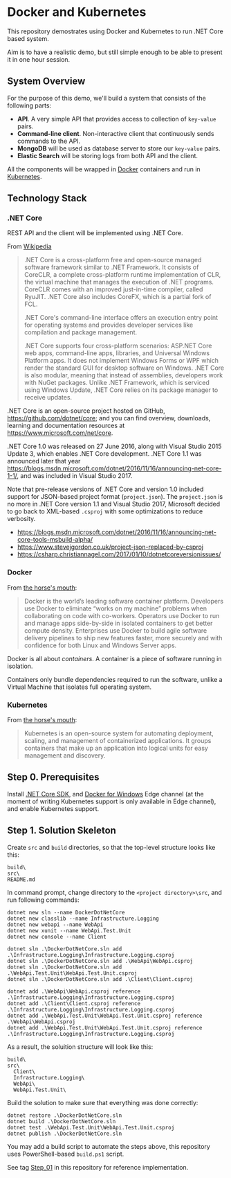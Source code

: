 # Docker and Kubernetes

This repository demostrates using Docker and Kubernetes to run
.NET Core based system.

Aim is to have a realistic demo, but still simple enough to be able to present
it in one hour session.

## System Overview

For the purpose of this demo, we'll build a system that consists of the
following parts:

- **API**. A very simple API that provides access to collection of
  `key-value` pairs.
- **Command-line client**. Non-interactive client that continuously sends
  commands to the API.
- **MongoDB** will be used as database server to store our `key-value` pairs.
- **Elastic Search** will be storing logs from both API and the client.

All the components will be wrapped in [Docker](https://www.docker.com/ "Docker")
containers and run in [Kubernetes](https://kubernetes.io/).

## Technology Stack

### .NET Core

REST API and the client will be implemented using .NET Core.

From [Wikipedia](https://en.wikipedia.org/wiki/.NET_Framework#.NET_Core ".NET Core")

>.NET Core is a cross-platform free and open-source managed software framework
>similar to .NET Framework. It consists of CoreCLR, a complete cross-platform
>runtime implementation of CLR, the virtual machine that manages the execution
>of .NET programs. CoreCLR comes with an improved just-in-time compiler,
>called RyuJIT. .NET Core also includes CoreFX, which is a partial fork of FCL.
>
>.NET Core's command-line interface offers an execution entry point for
>operating systems and provides developer services like compilation and
>package management.
>
>.NET Core supports four cross-platform scenarios: ASP.NET Core web apps,
>command-line apps, libraries, and Universal Windows Platform apps.
>It does not implement Windows Forms or WPF which render the standard GUI
>for desktop software on Windows. .NET Core is also modular, meaning that
>instead of assemblies, developers work with NuGet packages.
>Unlike .NET Framework, which is serviced using Windows Update, .NET Core
>relies on its package manager to receive updates.
>

.NET Core is an open-source project hosted on GitHub,
<https://github.com/dotnet/core>; and you can find overview, downloads,
learning and documentation resources at
<https://www.microsoft.com/net/core>.

.NET Core 1.0 was released on 27 June 2016, along with
Visual Studio 2015 Update 3, which enables .NET Core development.
.NET Core 1.1 was announced later that year <https://blogs.msdn.microsoft.com/dotnet/2016/11/16/announcing-net-core-1-1/>,
and was included in Visual Studio 2017.

Note that pre-release versions of .NET Core and version 1.0 included support
for JSON-based project format (`project.json`). The `project.json` is no more
in .NET Core version 1.1 and Visual Studio 2017, Microsoft decided to
go back to XML-based `.csproj` with some optimizations to reduce verbosity.

- <https://blogs.msdn.microsoft.com/dotnet/2016/11/16/announcing-net-core-tools-msbuild-alpha/>
- <https://www.stevejgordon.co.uk/project-json-replaced-by-csproj>
- <https://csharp.christiannagel.com/2017/01/10/dotnetcoreversionissues/>

### Docker

From [the horse's mouth](https://www.docker.com/what-docker "What is Docker"):

>Docker is the world’s leading software container platform.
>Developers use Docker to eliminate “works on my machine”
>problems when collaborating on code with co-workers.
>Operators use Docker to run and manage apps side-by-side
>in isolated containers to get better compute density.
>Enterprises use Docker to build agile software delivery
>pipelines to ship new features faster, more securely and
>with confidence for both Linux and Windows Server apps.

Docker is all about *containers*. A container is a piece
of software running in isolation.

Containers only bundle dependencies required to run
the software, unlike a Virtual Machine that isolates
full operating system.

### Kubernetes

From [the horse's mouth](https://kubernetes.io/ "Kubernetes"):

>Kubernetes is an open-source system for automating deployment, scaling,
>and management of containerized applications. It groups containers that
>make up an application into logical units for easy management and discovery.

## Step 0. Prerequisites

Install [.NET Core SDK](https://www.microsoft.com/net/download/core ".NET Core"),
and [Docker for Windows](https://docs.docker.com/docker-for-windows/ "Docker for Windows")
Edge channel (at the moment of writing Kubernetes support is only available in
Edge channel), and enable Kubernetes support.

## Step 1. Solution Skeleton

Create `src` and `build` directories, so that the top-level structure
looks like this:

    build\
    src\
    README.md

In command prompt, change directory to the `<project directory>\src`, and
run following commands:

    dotnet new sln --name DockerDotNetCore
    dotnet new classlib --name Infrastructure.Logging
    dotnet new webapi --name WebApi
    dotnet new xunit --name WebApi.Test.Unit
    dotnet new console --name Client

    dotnet sln .\DockerDotNetCore.sln add .\Infrastructure.Logging\Infrastructure.Logging.csproj
    dotnet sln .\DockerDotNetCore.sln add .\WebApi\WebApi.csproj
    dotnet sln .\DockerDotNetCore.sln add .\WebApi.Test.Unit\WebApi.Test.Unit.csproj
    dotnet sln .\DockerDotNetCore.sln add .\Client\Client.csproj

    dotnet add .\WebApi\WebApi.csproj reference .\Infrastructure.Logging\Infrastructure.Logging.csproj
    dotnet add .\Client\Client.csproj reference .\Infrastructure.Logging\Infrastructure.Logging.csproj
    dotnet add .\WebApi.Test.Unit\WebApi.Test.Unit.csproj reference .\WebApi\WebApi.csproj
    dotnet add .\WebApi.Test.Unit\WebApi.Test.Unit.csproj reference .\Infrastructure.Logging\Infrastructure.Logging.csproj

As a result, the soluition structure will look like this:

    build\
    src\
      Client\
      Infrastructure.Logging\
      WebApi\
      WebApi.Test.Unit\

Build the solution to make sure that everything was done correctly:

    dotnet restore .\DockerDotNetCore.sln
    dotnet build .\DockerDotNetCore.sln
    dotnet test .\WebApi.Test.Unit\WebApi.Test.Unit.csproj
    dotnet publish .\DockerDotNetCore.sln

You may add a build script to automate the steps above,
this repository uses PowerShell-based `build.ps1` script.

See tag [Step_01](https://github.com/iblazhko/containers-demo/releases/tag/Step_01 "Step_01") in this repository for reference implementation.
